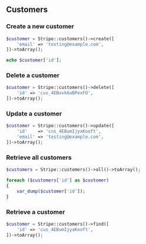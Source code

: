 ## Customers

### Create a new customer

```php
$customer = Stripe::customers()->create([
	'email' => 'testing@example.com',
])->toArray();

echo $customer['id'];
```

### Delete a customer

```php
$customer = Stripe::customers()->delete([
	'id' => 'cus_4EBxvk6aBPexFO',
])->toArray();
```

### Update a customer

```php
$customer = Stripe::customers()->update([
	'id'    => 'cus_4EBumIjyaKooft',
	'email' => 'testing@example.com',
])->toArray();
```

### Retrieve all customers

```php
$customers = Stripe::customers()->all()->toArray();

foreach ($customers['id'] as $customer)
{
	var_dump($customer['id']);
}
```

### Retrieve a customer

```php
$customer = Stripe::customers()->find([
	'id' => 'cus_4EBumIjyaKooft',
])->toArray();
```
